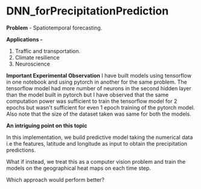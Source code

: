 # DNN_forPrecipitationPrediction

**Problem** - 
Spatiotemporal forecasting. 

**Applications -** 
1. Traffic and transportation.
2. Climate resilience
3. Neuroscience

**Important Experimental Observation**
I have built models using tensorflow in one notebook and using pytorch in another for the same problem. The tensorflow model had more number of neurons in the second hidden layer than the model built in pytorch but I have observed that the same computation power was sufficient to train the tensorflow model for 2 epochs but wasn't sufficient for even 1 epoch training of the pytorch model. Also note that the size of the dataset taken was same for both the models.


**An intriguing point on this topic**

In this implementation, we build predictive model taking the numerical data i.e the features, latitude and longitude as input to obtain the precipitation predictions. 

What if instead, we treat this as a computer vision problem and train the models on the geographical heat maps on each time step. 

Which approach would perform better?
